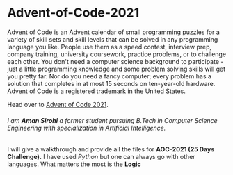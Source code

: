 # Advent-of-Code-2021
Advent of Code is an Advent calendar of small programming puzzles for a variety of skill sets and skill levels that can be solved in any programming language you like. People use them as a speed contest, interview prep, company training, university coursework, practice problems, or to challenge each other.  You don't need a computer science background to participate - just a little programming knowledge and some problem solving skills will get you pretty far. Nor do you need a fancy computer; every problem has a solution that completes in at most 15 seconds on ten-year-old hardware.
Advent of Code is a registered trademark in the United States.

Head over to [Advent of Code 2021](https://adventofcode.com/2021).


###### I am **Aman Sirohi** a former student pursuing *B.Tech in Computer Science Engineering with specialization in Artificial Intelligence.*
I will give a walkthrough and provide all the files for **AOC-2021 (25 Days Challenge).**
I have used *Python* but one can always go with other languages. What matters the most is the **Logic**
